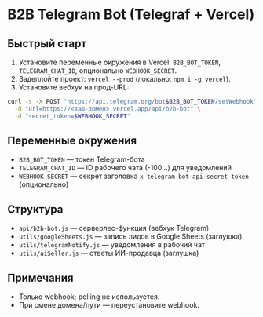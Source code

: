 # B2B Telegram Bot (Telegraf + Vercel)

## Быстрый старт
1. Установите переменные окружения в Vercel: `B2B_BOT_TOKEN`, `TELEGRAM_CHAT_ID`, опционально `WEBHOOK_SECRET`.
2. Задеплойте проект: `vercel --prod` (локально: `npm i -g vercel`).
3. Установите вебхук на прод-URL:

```bash
curl -s -X POST "https://api.telegram.org/bot$B2B_BOT_TOKEN/setWebhook" \
  -d "url=https://<ваш-домен>.vercel.app/api/b2b-bot" \
  -d "secret_token=$WEBHOOK_SECRET"
```

## Переменные окружения
- `B2B_BOT_TOKEN` — токен Telegram-бота
- `TELEGRAM_CHAT_ID` — ID рабочего чата (-100...) для уведомлений
- `WEBHOOK_SECRET` — секрет заголовка `x-telegram-bot-api-secret-token` (опционально)

## Структура
- `api/b2b-bot.js` — серверлес-функция (вебхук Telegram)
- `utils/googleSheets.js` — запись лидов в Google Sheets (заглушка)
- `utils/telegramNotify.js` — уведомления в рабочий чат
- `utils/aiSeller.js` — ответы ИИ-продавца (заглушка)

## Примечания
- Только webhook; polling не используется.
- При смене домена/пути — переустановите webhook.
